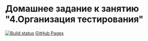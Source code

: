 # Домашнее задание к занятию "4.Организация тестирования"
[![Build status](https://ci.appveyor.com/api/projects/status/djjbjc0a7b0fetmr?svg=true)](https://ci.appveyor.com/project/donecvolsk/working-html-forms)
[GitHub Pages](https://donecvolsk.github.io/Working_HTML_forms/)
